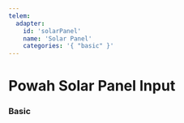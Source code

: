 ```yaml
---
telem:
  adapter:
    id: 'solarPanel'
    name: 'Solar Panel'
    categories: '{ "basic" }'
---
```


<script setup>
  import { data as metrics } from './common/metrics.data.ts'
</script>

# Powah Solar Panel Input <RepoLink path="lib/input/powah/SolarPanelInputAdapter.lua" />

<!--@include: ./common/preamble.md -->

### Basic

<MetricTable
  prefix="powahsolar:"
  :metrics="[
    { name: 'sees_sky', value: '0 or 1' },
    ...metrics.energy.basic
  ]"
/>